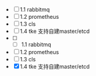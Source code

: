- [ ] 1.1 rabbitmq
- [ ] 1.2 prometheus
- [ ] 1.3 cls
- [ ] 1.4 tke 支持自建master/etcd
- [ ] - [ ] 1.1 rabbitmq
- [ ] 1.2 prometheus
- [ ] 1.3 cls
- [x] 1.4 tke 支持自建master/etcd